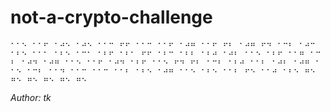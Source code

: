 # not-a-crypto-challenge

`⠂⠂⠢⠀⠂⠂⠖⠀⠂⠴⠢⠀⠂⠴⠢⠀⠂⠂⠒⠀⠖⠖⠀⠂⠂⠒⠀⠂⠂⠖⠀⠂⠴⠶⠀⠂⠂⠖⠀⠖⠆⠀⠂⠴⠶⠀⠖⠲⠀⠂⠒⠆⠀⠂⠴⠒⠀⠂⠆⠢⠀⠂⠂⠂⠀⠂⠆⠢⠀⠂⠒⠂⠀⠂⠆⠖⠀⠂⠆⠂⠀⠖⠖⠀⠂⠆⠒⠀⠂⠆⠆⠀⠂⠆⠴⠀⠂⠴⠆⠀⠂⠂⠢⠀⠂⠆⠖⠀⠂⠂⠶⠀⠂⠒⠆⠀⠂⠴⠲⠀⠂⠴⠶⠀⠂⠂⠢⠀⠂⠂⠖⠀⠂⠴⠲⠀⠂⠆⠖⠀⠂⠂⠢⠀⠖⠲⠀⠖⠆⠀⠂⠒⠆⠀⠂⠆⠴⠀⠂⠂⠆⠀⠂⠴⠆⠀⠂⠴⠶⠀⠂⠂⠢⠀⠂⠒⠆⠀⠂⠂⠲⠀⠂⠂⠒⠀⠂⠂⠒⠀⠂⠂⠆⠀⠂⠆⠢⠀⠂⠴⠶⠀⠂⠂⠢⠀⠂⠆⠢⠀⠂⠂⠆⠀⠖⠢⠀⠂⠂⠴⠀⠂⠆⠢⠀⠶⠢⠀⠶⠢⠀⠶⠢⠀⠶⠢⠀⠶⠢⠀⠶⠢`

*Author: tk*